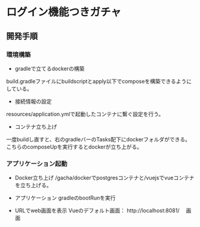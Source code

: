 # ログイン機能つきガチャ
## 開発手順

### 環境構築
- gradleで立てるdockerの構築

build.gradleファイルにbuildscriptとapply以下でcomposeを構築できるようにしている。

- 接続情報の設定

resources/application.ymlで起動したコンテナに繋ぐ設定を行う。

- コンテナ立ち上げ

一度buildし直すと、右のgradleバーのTasks配下にdockerフォルダができる。
こちらのcomposeUpを実行するとdockerが立ち上がる。

### アプリケーション起動

- Docker立ち上げ
  /gacha/dockerでpostgresコンテナと/vuejsでvueコンテナを立ち上げる。

- アプリケーション
gradleのbootRunを実行

- URLでweb画面を表示
  Vueのデフォルト画面： http://localhost:8081/
　画面
